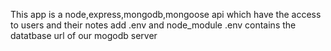 This app is a node,express,mongodb,mongoose api which have the access to users and their notes 
add .env and node_module 
.env contains the datatbase url of our mogodb server 
